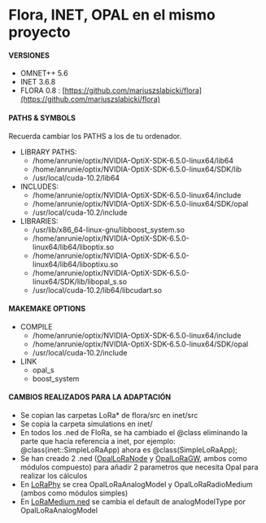 # Flora, INET, OPAL en el mismo proyecto
#### VERSIONES
* OMNET++ 5.6
* INET 3.6.8
* FLORA 0.8 : [https://github.com/mariuszslabicki/flora](https://github.com/mariuszslabicki/flora)

#### PATHS & SYMBOLS
Recuerda cambiar los PATHS a los de tu ordenador.
* LIBRARY PATHS:
	* /home/anrunie/optix/NVIDIA-OptiX-SDK-6.5.0-linux64/lib64
	* /home/anrunie/optix/NVIDIA-OptiX-SDK-6.5.0-linux64/SDK/lib
	* /usr/local/cuda-10.2/lib64
* INCLUDES:
	* /home/anrunie/optix/NVIDIA-OptiX-SDK-6.5.0-linux64/include
	* /home/anrunie/optix/NVIDIA-OptiX-SDK-6.5.0-linux64/SDK/opal
	* /usr/local/cuda-10.2/include
* LIBRARIES:
	* /usr/lib/x86_64-linux-gnu/libboost_system.so
	* /home/anrunie/optix/NVIDIA-OptiX-SDK-6.5.0-linux64/lib64/liboptix.so
	* /home/anrunie/optix/NVIDIA-OptiX-SDK-6.5.0-linux64/lib64/liboptixu.so
	* /home/anrunie/optix/NVIDIA-OptiX-SDK-6.5.0-linux64/SDK/lib/libopal_s.so
	* /usr/local/cuda-10.2/lib64/libcudart.so

#### MAKEMAKE OPTIONS
* COMPILE
	* /home/anrunie/optix/NVIDIA-OptiX-SDK-6.5.0-linux64/include
	* /home/anrunie/optix/NVIDIA-OptiX-SDK-6.5.0-linux64/SDK/opal
	* /usr/local/cuda-10.2/include 
* LINK
	* opal_s
	* boost_system 

#### CAMBIOS REALIZADOS PARA LA ADAPTACIÓN
* Se copian las carpetas LoRa* de flora/src en inet/src
* Se copia la carpeta simulations en inet/
* En todos los .ned de FloRa, se ha cambiado el @class eliminando la parte que hacía referencia a inet, por ejemplo: @class(inet::SimpleLoRaApp) ahora es @class(SimpleLoRaApp);
* Se han creado 2 .ned ([OpalLoRaNode](https://github.com/aruznieto/LoRa-INET-AI1/blob/master/inet/src/inet/LoraNode/OpalLoRaNode.ned) y [OpalLoRaGW](https://github.com/aruznieto/LoRa-INET-AI1/blob/master/inet/src/inet/LoraNode/OpalLoRaGW.ned), ambos como módulos compuesto) para añadir 2 parametros que necesita Opal para realizar los cálculos
* En [LoRaPhy](https://github.com/aruznieto/LoRa-INET-AI1/tree/master/inet/src/inet/LoRaPhy) se crea OpalLoRaAnalogModel y OpalLoRaRadioMedium (ambos como módulos simples)
* En [LoRaMedium.ned](https://github.com/aruznieto/LoRa-INET-AI1/blob/master/inet/src/inet/LoRaPhy/LoRaMedium.ned) se cambia el default de analogModelType por OpalLoRaAnalogModel
